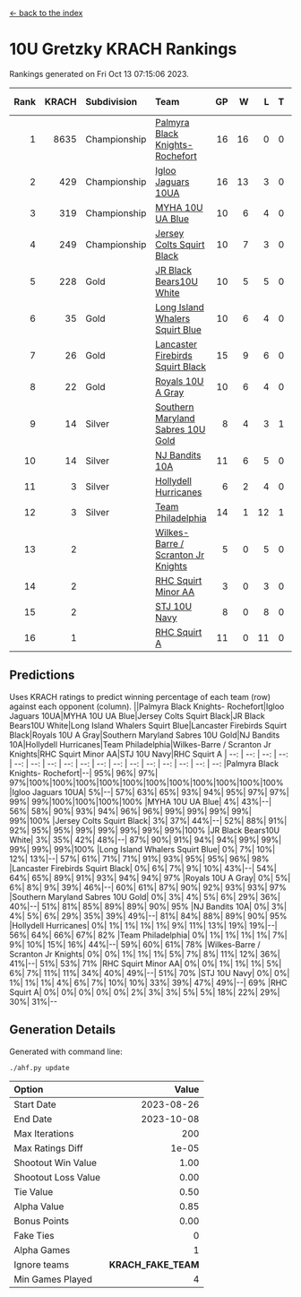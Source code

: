 [<- back to the index](readme.md)
# 10U Gretzky KRACH Rankings
Rankings generated on Fri Oct 13 07:15:06 2023.

Rank|KRACH|Subdivision|Team|GP|W|L|T|OTW|OTL|SoS|Exp Wins|Win Diff
---:|---:|:---|:---|---:|---:|---:|---:|---:|---:|---:|---:|---:
1|8635|Championship|[Palmyra Black Knights- Rochefort](https://gamesheetstats.com/seasons/3659/teams/140260/schedule)|16|16|0|0|0|0|97|16.8|-0.0
2|429|Championship|[Igloo Jaguars 10UA](https://gamesheetstats.com/seasons/3659/teams/140253/schedule)|16|13|3|0|0|1|128|13.9|0.0
3|319|Championship|[MYHA 10U UA Blue](https://gamesheetstats.com/seasons/3659/teams/140258/schedule)|10|6|4|0|0|0|1712|6.8|-0.0
4|249|Championship|[Jersey Colts Squirt Black](https://gamesheetstats.com/seasons/3659/teams/140254/schedule)|10|7|3|0|0|0|901|7.9|0.0
5|228|Gold|[JR Black Bears10U White](https://gamesheetstats.com/seasons/3659/teams/140255/schedule)|10|5|5|0|1|0|2478|5.9|0.0
6|35|Gold|[Long Island Whalers Squirt Blue](https://gamesheetstats.com/seasons/3659/teams/140257/schedule)|10|6|4|0|0|0|837|6.9|0.0
7|26|Gold|[Lancaster Firebirds Squirt Black](https://gamesheetstats.com/seasons/3659/teams/140256/schedule)|15|9|6|0|0|1|601|9.9|0.0
8|22|Gold|[Royals 10U A Gray](https://gamesheetstats.com/seasons/3659/teams/140262/schedule)|10|6|4|0|0|0|35|6.9|0.0
9|14|Silver|[Southern Maryland Sabres 10U Gold](https://gamesheetstats.com/seasons/3659/teams/140263/schedule)|8|4|3|1|1|0|16|5.4|0.0
10|14|Silver|[NJ Bandits 10A](https://gamesheetstats.com/seasons/3659/teams/140259/schedule)|11|6|5|0|0|0|56|6.9|0.0
11|3|Silver|[Hollydell Hurricanes](https://gamesheetstats.com/seasons/3659/teams/140220/schedule)|6|2|4|0|0|0|127|2.9|0.0
12|3|Silver|[Team Philadelphia](https://gamesheetstats.com/seasons/3659/teams/140226/schedule)|14|1|12|1|0|0|701|2.4|0.0
13|2||[Wilkes-Barre / Scranton Jr Knights](https://gamesheetstats.com/seasons/3659/teams/140228/schedule)|5|0|5|0|0|0|2891|0.9|0.0
14|2||[RHC Squirt Minor AA](https://gamesheetstats.com/seasons/3659/teams/140224/schedule)|3|0|3|0|0|0|115|0.9|0.0
15|2||[STJ 10U Navy](https://gamesheetstats.com/seasons/3659/teams/140264/schedule)|8|0|8|0|0|0|2961|0.9|0.0
16|1||[RHC Squirt A](https://gamesheetstats.com/seasons/3659/teams/140261/schedule)|11|0|11|0|0|0|114|0.9|0.0

## Predictions
Uses KRACH ratings to predict winning percentage of each team (row) against each opponent (column).
||Palmyra Black Knights- Rochefort|Igloo Jaguars 10UA|MYHA 10U UA Blue|Jersey Colts Squirt Black|JR Black Bears10U White|Long Island Whalers Squirt Blue|Lancaster Firebirds Squirt Black|Royals 10U A Gray|Southern Maryland Sabres 10U Gold|NJ Bandits 10A|Hollydell Hurricanes|Team Philadelphia|Wilkes-Barre / Scranton Jr Knights|RHC Squirt Minor AA|STJ 10U Navy|RHC Squirt A
| --: | --: | --: | --: | --: | --: | --: | --: | --: | --: | --: | --: | --: | --: | --: | --: | --: 
|Palmyra Black Knights- Rochefort|--| 95%| 96%| 97%| 97%|100%|100%|100%|100%|100%|100%|100%|100%|100%|100%|100%
|Igloo Jaguars 10UA|  5%|--| 57%| 63%| 65%| 93%| 94%| 95%| 97%| 97%| 99%| 99%|100%|100%|100%|100%
|MYHA 10U UA Blue|  4%| 43%|--| 56%| 58%| 90%| 93%| 94%| 96%| 96%| 99%| 99%| 99%| 99%| 99%|100%
|Jersey Colts Squirt Black|  3%| 37%| 44%|--| 52%| 88%| 91%| 92%| 95%| 95%| 99%| 99%| 99%| 99%| 99%|100%
|JR Black Bears10U White|  3%| 35%| 42%| 48%|--| 87%| 90%| 91%| 94%| 94%| 99%| 99%| 99%| 99%| 99%|100%
|Long Island Whalers Squirt Blue|  0%|  7%| 10%| 12%| 13%|--| 57%| 61%| 71%| 71%| 91%| 93%| 95%| 95%| 96%| 98%
|Lancaster Firebirds Squirt Black|  0%|  6%|  7%|  9%| 10%| 43%|--| 54%| 64%| 65%| 89%| 91%| 93%| 94%| 94%| 97%
|Royals 10U A Gray|  0%|  5%|  6%|  8%|  9%| 39%| 46%|--| 60%| 61%| 87%| 90%| 92%| 93%| 93%| 97%
|Southern Maryland Sabres 10U Gold|  0%|  3%|  4%|  5%|  6%| 29%| 36%| 40%|--| 51%| 81%| 85%| 89%| 89%| 90%| 95%
|NJ Bandits 10A|  0%|  3%|  4%|  5%|  6%| 29%| 35%| 39%| 49%|--| 81%| 84%| 88%| 89%| 90%| 95%
|Hollydell Hurricanes|  0%|  1%|  1%|  1%|  1%|  9%| 11%| 13%| 19%| 19%|--| 56%| 64%| 66%| 67%| 82%
|Team Philadelphia|  0%|  1%|  1%|  1%|  1%|  7%|  9%| 10%| 15%| 16%| 44%|--| 59%| 60%| 61%| 78%
|Wilkes-Barre / Scranton Jr Knights|  0%|  0%|  1%|  1%|  1%|  5%|  7%|  8%| 11%| 12%| 36%| 41%|--| 51%| 53%| 71%
|RHC Squirt Minor AA|  0%|  0%|  1%|  1%|  1%|  5%|  6%|  7%| 11%| 11%| 34%| 40%| 49%|--| 51%| 70%
|STJ 10U Navy|  0%|  0%|  1%|  1%|  1%|  4%|  6%|  7%| 10%| 10%| 33%| 39%| 47%| 49%|--| 69%
|RHC Squirt A|  0%|  0%|  0%|  0%|  0%|  2%|  3%|  3%|  5%|  5%| 18%| 22%| 29%| 30%| 31%|--

## Generation Details

Generated with command line:
```
./ahf.py update
```

| Option | Value |
| :----- | ----: |
| Start Date | 2023-08-26 |
| End Date | 2023-10-08 |
| Max Iterations | 200 |
| Max Ratings Diff | 1e-05 |
| Shootout Win Value | 1.00 |
| Shootout Loss Value | 0.00 |
| Tie Value | 0.50 |
| Alpha Value | 0.85 |
| Bonus Points | 0.00 |
| Fake Ties | 0 |
| Alpha Games | 1 |
| Ignore teams | __KRACH_FAKE_TEAM__ |
| Min Games Played | 4 |

